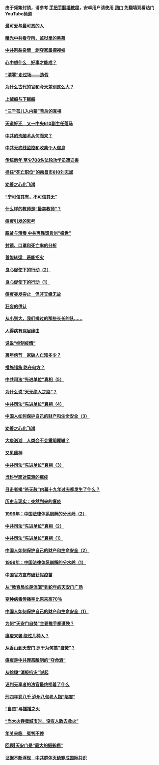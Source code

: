 #### 由于频繁封锁，请参考 [手把手翻墙教程](https://github.com/gfw-breaker/guides/wiki/)，安卓用户请使用 [网门](https://github.com/gfw-breaker/nogfw/blob/master/dl.md?t=03231900) 免翻墙观看热门YouTube频道 

#### [最可爱与最可恶的人](../pages/19/422448.md?t=03231900) 

#### [曝光中共看守所、监狱里的黑幕](../pages/19/422390.md?t=03231900) 

#### [中共割裂亲情　剥夺家属探视权](../pages/19/422364.md?t=03231900) 

#### [心中想什么　好事才能成？](../pages/19/422318.md?t=03231900) 

#### [“清零”走过场——造假](../pages/19/422306.md?t=03231900) 

#### [为什么古代的官和今天差别这么大？](../pages/19/422228.md?t=03231900) 

#### [上贼船与下贼船](../pages/19/422276.md?t=03231900) 

#### [“三千孤儿入内蒙”背后的真相](../pages/19/422229.md?t=03231900) 

#### [天道好还　又一中央610副主任落马](../pages/19/422155.md?t=03231900) 

#### [中共的洗脑术从何而来？](../pages/19/422154.md?t=03231900) 

#### [中共无底线监控和收集个人信息](../pages/19/422039.md?t=03231900) 

#### [传统新年 至少708名法轮功学员遭迫害](../pages/19/421946.md?t=03231900) 

#### [担任“死亡职位”的南昌市610刘志斌](../pages/19/421957.md?t=03231900) 

#### [劝善之心化飞鸿](../pages/19/421164.md?t=03231900) 

#### [“宁可信其有，不可信其无”](../pages/19/421691.md?t=03231900) 

#### [什么样的教师是“最美教师”？](../pages/19/421755.md?t=03231900) 

#### [瘟疫引发的思考](../pages/19/421594.md?t=03231900) 

#### [脱贫与清零 中共再靠谎言创“盛世”](../pages/19/421590.md?t=03231900) 

#### [封锁、口罩和死亡率的分析](../pages/19/421495.md?t=03231900) 

#### [善能转运　恶能招灾](../pages/19/421334.md?t=03231900) 

#### [良心促使下的行动（2）](../pages/19/421361.md?t=03231900) 

#### [良心促使下的行动（1）](../pages/19/421302.md?t=03231900) 

#### [瘟疫突发突止　但非无缘无故](../pages/19/421281.md?t=03231900) 

#### [狂妄的供认](../pages/19/421199.md?t=03231900) 

#### [从小到大，我们排过的那些长长的队……](../pages/19/421243.md?t=03231900) 

#### [人得病有深层缘由](../pages/19/420864.md?t=03231900) 

#### [说说“控制疫情”](../pages/19/420831.md?t=03231900) 

#### [离年傍节　家破人亡知多少？](../pages/19/420563.md?t=03231900) 

#### [措施错施  路在何方？](../pages/19/420076.md?t=03231900) 

#### [中共司法“先进单位”真相（5）](../pages/19/419453.md?t=03231900) 

#### [为什么说“天无绝人之路”？](../pages/19/419618.md?t=03231900) 

#### [中共司法“先进单位”真相（4）](../pages/19/419452.md?t=03231900) 

#### [中国人如何保护自己的财产和生命安全（3）](../pages/19/419405.md?t=03231900) 

#### [劝善之心化飞鸿](../pages/19/418758.md?t=03231900) 

#### [大疫汹汹　人类会不会重蹈覆辙？](../pages/19/419691.md?t=03231900) 

#### [又见瘟神](../pages/19/419225.md?t=03231900) 

#### [中共司法“先进单位”真相（3）](../pages/19/419451.md?t=03231900) 

#### [当科学面对莫测的瘟疫](../pages/19/419625.md?t=03231900) 

#### [目击者揭“杀无赦”内幕十九年过去都发生了什么？](../pages/19/419617.md?t=03231900) 

#### [历史与现实：突然到来的瘟疫](../pages/19/419619.md?t=03231900) 

#### [1999年：中国法律体系崩解的分水岭（2）](../pages/19/419455.md?t=03231900) 

#### [中共司法“先进单位”真相（2）](../pages/19/419450.md?t=03231900) 

#### [中共司法“先进单位”真相（1）](../pages/19/419449.md?t=03231900) 

#### [中国人如何保护自己的财产和生命安全（2）](../pages/19/419404.md?t=03231900) 

#### [1999年：中国法律体系崩解的分水岭（1）](../pages/19/419454.md?t=03231900) 

#### [中国官方宣布破获假疫苗](../pages/19/419504.md?t=03231900) 

#### [从“教育局长是流氓”到蛇年的天安门广场](../pages/19/419470.md?t=03231900) 

#### [变种病毒传播率比原来高70％](../pages/19/419456.md?t=03231900) 

#### [中国人如何保护自己的财产和生命安全（1）](../pages/19/419403.md?t=03231900) 

#### [为何“天安门自焚”主要推手都遭殃？](../pages/19/419348.md?t=03231900) 

#### [瘟疫来袭 绕过几种人？](../pages/19/419349.md?t=03231900) 

#### [从香山到天安门 罗干为何搞“自焚”？](../pages/19/419270.md?t=03231900) 

#### [瘟疫是中共罪恶酿制的“夺命酒”](../pages/19/419223.md?t=03231900) 

#### [从徐栩“消极抗灾”说起](../pages/19/419224.md?t=03231900) 

#### [诬判无辜者的法官最终捞着了什么](../pages/19/419268.md?t=03231900) 

#### [刑四年罚八千 泸州八旬老人指“陷害”](../pages/19/419232.md?t=03231900) 

#### [“自焚”与插播之火](../pages/19/419226.md?t=03231900) 

#### [“当大火吞噬城市时，没有人敢去救火”](../pages/19/419077.md?t=03231900) 

#### [年关来临　冤判不停](../pages/19/419093.md?t=03231900) 

#### [回顾|天安门是“最大的摄影棚”](../pages/19/380866.md?t=03231900) 

#### [证据不断浮现　中共群体灭绝罪成国际共识](../pages/19/419031.md?t=03231900) 

